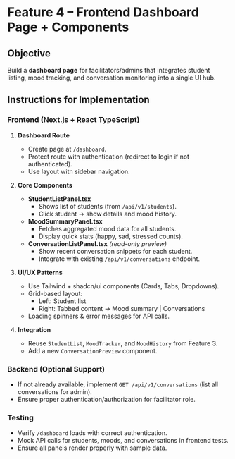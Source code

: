 

# Feature 4 – Frontend Dashboard Page + Components

## Objective
Build a **dashboard page** for facilitators/admins that integrates student listing, mood tracking, and conversation monitoring into a single UI hub.

## Instructions for Implementation

### Frontend (Next.js + React TypeScript)
1. **Dashboard Route**
   - Create page at `/dashboard`.
   - Protect route with authentication (redirect to login if not authenticated).
   - Use layout with sidebar navigation.

2. **Core Components**
   - **StudentListPanel.tsx**  
     - Shows list of students (from `/api/v1/students`).  
     - Click student → show details and mood history.  
   - **MoodSummaryPanel.tsx**  
     - Fetches aggregated mood data for all students.  
     - Display quick stats (happy, sad, stressed counts).  
   - **ConversationListPanel.tsx** *(read-only preview)*  
     - Show recent conversation snippets for each student.  
     - Integrate with existing `/api/v1/conversations` endpoint.  

3. **UI/UX Patterns**
   - Use Tailwind + shadcn/ui components (Cards, Tabs, Dropdowns).
   - Grid-based layout:
     - Left: Student list
     - Right: Tabbed content → Mood summary | Conversations
   - Loading spinners & error messages for API calls.

4. **Integration**
   - Reuse `StudentList`, `MoodTracker`, and `MoodHistory` from Feature 3.
   - Add a new `ConversationPreview` component.

### Backend (Optional Support)
- If not already available, implement `GET /api/v1/conversations` (list all conversations for admin).
- Ensure proper authentication/authorization for facilitator role.

### Testing
- Verify `/dashboard` loads with correct authentication.  
- Mock API calls for students, moods, and conversations in frontend tests.  
- Ensure all panels render properly with sample data.
